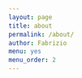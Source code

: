 ```yaml
---
layout: page
title: about
permalink: /about/
author: Fabrizio
menu: yes
menu_order: 2
---
```



<!--Venezia, gennaio 2014; dall'incontro fra un designer, Davide Tuberga, e un artigiano della ceramica, Andrea Reggiani, nasce la curiosità di esplorare un innovativo processo di produzione, che unisca aspetti della progettazione digitale con materiali tradizionali. Da questa volontà viene realizzata una stampante 3D per la ceramica con cui vengono costruite nuove forme.

La sperimentazione ha già fatto passi da giganti quando, al duo si aggiungono un interaction designer, Fabrizio Goglia, e una graphic designer, Chiara Costantini, con l'intento di collaborare e arricchire il progetto attraverso le specificità di ciascuno, dando così vita al collettivo MATERIATERZA.

Da questa prima esperienza, MATERIATERZA si prefigge l'obiettivo di fare ricerca, esplorarando i processi di produzione in differenti campi dell'artigianato, italiano e non.

Il collettivo è quindi aperto a potenziali collaborazioni e a semplici scambi di idee.
-->
<br>
<br>
<!--<i>Venice, January 2014; from the encounter between Davide Tuberga – designer – and Andrea Reggiani – artisan ceramist – develops a new and innovative way to explore the production processes, trying so to fuse the traditional and the modern digital production approaches.
The duo creates a new extruder for ceramic and a  3d printer is redesigned: the experimentation starts.</i>

<i>The original project will soon develop in a larger group of specialists joining the team: an interaction designer, Fabrizio Goglia; a graphic designer, Chiara Costantini.</i>

<i>From this point onward the new members will enrich the project with their skills, personal approaches and professional background. </i>


<i> The collective is open to collaborations and exchange of ideas. </i>
-->

<br>
![Alt text](/images/about2.jpg)
<br>
<br>

<a href="mailto:materiaterza@gmail.com">Contact us</a>


<!--MATERIATERZA is a cluster of:  
proteins,  
lipids,  
carbohydrates,  
water,  
minerals and  
vitamins;  
distributed in three casings, in different amounts.

One of which is modified with:  
mercury,  
silver,  
tin,  
copper and  
other minerals in trace.
-->
